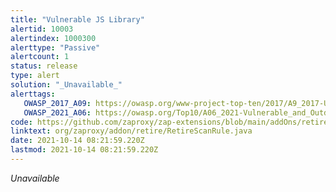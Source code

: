 ```yaml
---
title: "Vulnerable JS Library"
alertid: 10003
alertindex: 1000300
alerttype: "Passive"
alertcount: 1
status: release
type: alert
solution: "_Unavailable_"
alerttags: 
   OWASP_2017_A09: https://owasp.org/www-project-top-ten/2017/A9_2017-Using_Components_with_Known_Vulnerabilities.html
   OWASP_2021_A06: https://owasp.org/Top10/A06_2021-Vulnerable_and_Outdated_Components/
code: https://github.com/zaproxy/zap-extensions/blob/main/addOns/retire/src/main/java/org/zaproxy/addon/retire/RetireScanRule.java
linktext: org/zaproxy/addon/retire/RetireScanRule.java
date: 2021-10-14 08:21:59.220Z
lastmod: 2021-10-14 08:21:59.220Z
---
```

_Unavailable_
